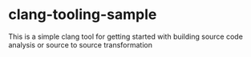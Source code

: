 # clang-tooling-sample
This is a simple clang tool for getting started with building source code analysis or source to source transformation 
